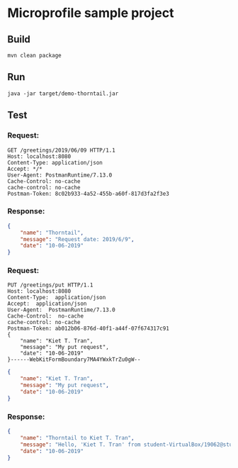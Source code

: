 # Microprofile sample project

## Build

```
mvn clean package
```
## Run

```
java -jar target/demo-thorntail.jar
```

## Test

### Request:

```
GET /greetings/2019/06/09 HTTP/1.1
Host: localhost:8080
Content-Type: application/json
Accept: */*
User-Agent: PostmanRuntime/7.13.0
Cache-Control: no-cache
cache-control: no-cache
Postman-Token: 8c02b933-4a52-455b-a60f-817d3fa2f3e3
```

### Response:

```json
{
    "name": "Thorntail",
    "message": "Request date: 2019/6/9",
    "date": "10-06-2019"
}
```

### Request:

```
PUT /greetings/put HTTP/1.1
Host: localhost:8080
Content-Type:  application/json
Accept:  application/json
User-Agent:  PostmanRuntime/7.13.0
Cache-Control:  no-cache
cache-control: no-cache
Postman-Token: ab012b06-876d-40f1-a44f-07f674317c91
{
    "name": "Kiet T. Tran",
    "message": "My put request",
    "date": "10-06-2019"
}------WebKitFormBoundary7MA4YWxkTrZu0gW--
```

```json
{
    "name": "Kiet T. Tran",
    "message": "My put request",
    "date": "10-06-2019"
}
```

### Response:

```json
{
    "name": "Thorntail to Kiet T. Tran",
    "message": "Hello, 'Kiet T. Tran' from student-VirtualBox/19062@student-VirtualBox",
    "date": "10-06-2019"
}
```